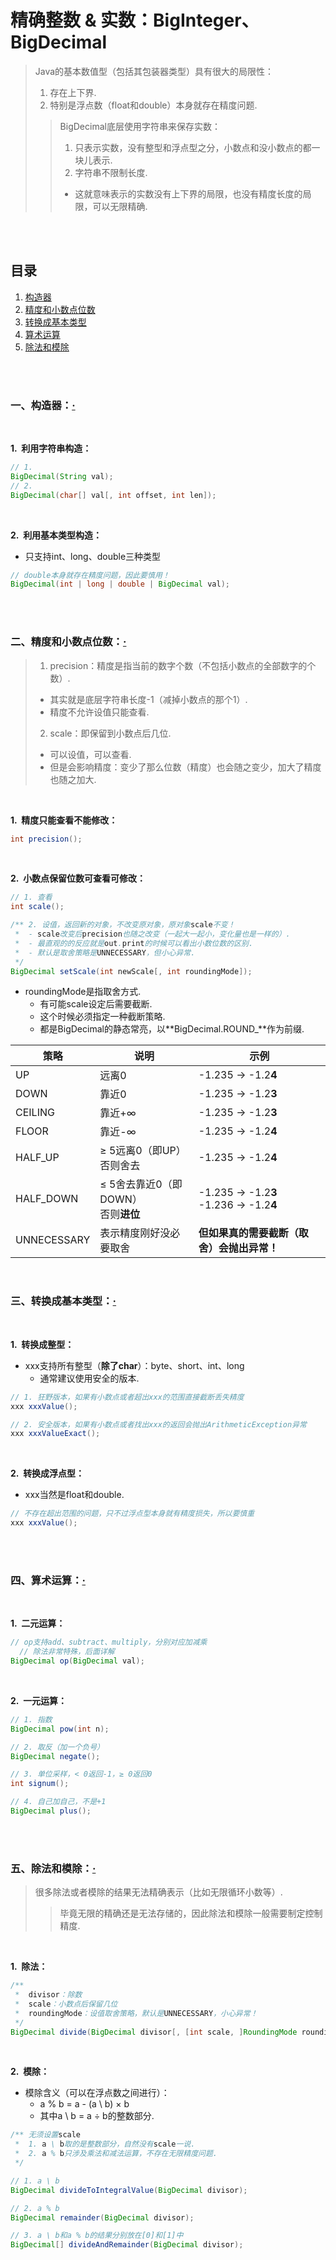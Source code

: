 # 精确整数 & 实数：BigInteger、BigDecimal
> Java的基本数值型（包括其包装器类型）具有很大的局限性：
>
> 1. 存在上下界.
> 2. 特别是浮点数（float和double）本身就存在精度问题.
>
>> BigDecimal底层使用字符串来保存实数：
>>
>> 1. 只表示实数，没有整型和浮点型之分，小数点和没小数点的都一块儿表示.
>> 2. 字符串不限制长度.
>>   - 这就意味表示的实数没有上下界的局限，也没有精度长度的局限，可以无限精确.

<br><br>

## 目录

1. [构造器](#一构造器)
2. [精度和小数点位数](#二精度和小数点位数)
3. [转换成基本类型](#三转换成基本类型)
4. [算术运算](#四算术运算)
5. [除法和模除](#五除法和模除)

<br><br>

### 一、构造器：[·](#目录)

<br>

**1.&nbsp; 利用字符串构造：**

```Java
// 1.
BigDecimal(String val);
// 2.
BigDecimal(char[] val[, int offset, int len]);
```

<br>

**2.&nbsp; 利用基本类型构造：**

- 只支持int、long、double三种类型

```Java
// double本身就存在精度问题，因此要慎用！
BigDecimal(int | long | double | BigDecimal val);
```

<br><br>

### 二、精度和小数点位数：[·](#目录)
> 1. precision：精度是指当前的数字个数（不包括小数点的全部数字的个数）.
>   - 其实就是底层字符串长度-1（减掉小数点的那个1）.
>   - 精度不允许设值只能查看.
> 2. scale：即保留到小数点后几位.
>   - 可以设值，可以查看.
>   - 但是会影响精度：变少了那么位数（精度）也会随之变少，加大了精度也随之加大.

<br>

**1.&nbsp; 精度只能查看不能修改：**

```Java
int precision();
```

<br>

**2.&nbsp; 小数点保留位数可查看可修改：**

```Java
// 1. 查看
int scale();

/** 2. 设值，返回新的对象，不改变原对象，原对象scale不变！
 *  - scale改变后precision也随之改变（一起大一起小，变化量也是一样的）.
 *  - 最直观的的反应就是out.print的时候可以看出小数位数的区别.
 *  - 默认是取舍策略是UNNECESSARY，但小心异常.
 */
BigDecimal setScale(int newScale[, int roundingMode]);
```

- roundingMode是指取舍方式.
  - 有可能scale设定后需要截断.
  - 这个时候必须指定一种截断策略.
  - 都是BigDecimal的静态常亮，以**BigDecimal.ROUND_**作为前缀.

| 策略 | 说明 | 示例 |
| --- | --- | --- |
| UP | 远离0 | -1.235 -\> -1.2**4** |
| DOWN | 靠近0 | -1.235 -\> -1.2**3** |
| CEILING | 靠近+∞ | -1.235 -\> -1.2**3** |
| FLOOR | 靠近-∞ | -1.235 -\> -1.2**4** |
| HALF_UP | ≥ 5远离0（即UP）<br>否则舍去 | -1.235 -\> -1.2**4** |
| HALF_DOWN | ≤ 5舍去靠近0（即DOWN）<br>否则**进位**| -1.235 -\> -1.2**3**<br>-1.236 -\> -1.2**4** |
| UNNECESSARY | 表示精度刚好没必要取舍 | **但如果真的需要截断（取舍）会抛出异常！**|

<br>

### 三、转换成基本类型：[·](#目录)

<br>

**1.&nbsp; 转换成整型：**

- xxx支持所有整型（**除了char**）：byte、short、int、long
  - 通常建议使用安全的版本.

```Java
// 1. 狂野版本，如果有小数点或者超出xxx的范围直接截断丢失精度
xxx xxxValue();

// 2. 安全版本，如果有小数点或者找出xxx的返回会抛出ArithmeticException异常
xxx xxxValueExact();
```

<br>

**2.&nbsp; 转换成浮点型：**

- xxx当然是float和double.

```Java
// 不存在超出范围的问题，只不过浮点型本身就有精度损失，所以要慎重
xxx xxxValue();
```

<br><br>

### 四、算术运算：[·](#目录)

<br>

**1.&nbsp; 二元运算：**

```Java
// op支持add、subtract、multiply，分别对应加减乘
  // 除法非常特殊，后面详解
BigDecimal op(BigDecimal val);
```

<br>

**2.&nbsp; 一元运算：**

```Java
// 1. 指数
BigDecimal pow(int n);

// 2. 取反（加一个负号）
BigDecimal negate();

// 3. 单位采样，< 0返回-1，≥ 0返回0
int signum();

// 4. 自己加自己，不是+1
BigDecimal plus();
```

<br><br>

### 五、除法和模除：[·](#目录)
> 很多除法或者模除的结果无法精确表示（比如无限循环小数等）.
>
>> 毕竟无限的精确还是无法存储的，因此除法和模除一般需要制定控制精度.

<br>

**1.&nbsp; 除法：**

```Java
/**  
 *  divisor：除数
 *  scale：小数点后保留几位
 *  roundingMode：设值取舍策略，默认是UNNECESSARY，小心异常！
 */
BigDecimal divide(BigDecimal divisor[, [int scale, ]RoundingMode roundingMode]);
```

<br>

**2.&nbsp; 模除：**

- 模除含义（可以在浮点数之间进行）：
  - a % b = a - (a \\ b) × b
  - 其中a \\ b = a ÷ b的整数部分.

```Java
/** 无须设置scale
 *  1. a \ b取的是整数部分，自然没有scale一说.
 *  2. a % b只涉及乘法和减法运算，不存在无限精度问题.
 */

// 1. a \ b
BigDecimal divideToIntegralValue(BigDecimal divisor);

// 2. a % b
BigDecimal remainder(BigDecimal divisor);

// 3. a \ b和a % b的结果分别放在[0]和[1]中
BigDecimal[] divideAndRemainder(BigDecimal divisor);
```

